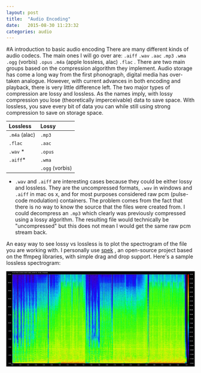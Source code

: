 ```yaml
---
layout: post
title:  "Audio Encoding"
date:   2015-08-30 11:23:32
categories: audio
---
```

#A introduction to basic audio encoding
There are many different kinds of audio codecs. The main ones I will go over are: `.aiff` `.wav` `.aac` `.mp3` `.wma` `.ogg` (vorbis) `.opus` `.m4a` (apple lossless, alac) `.flac` .
There are two main groups based on the compression algorithm they implement. 
Audio storage has come a long way from the first phonograph, digital media has over-taken analogue.
However, with current advances in both encoding and playback, there is very little difference left.
The two major types of compression are lossy and lossless. As the names imply, with lossy compression you lose (theoretically imperceivable) data to save space.
With lossless, you save every bit of data you can while still using strong compression to save on storage space.

| Lossless    | Lossy |
|:-------------   |:------------- |
| `.m4a` (alac)    | `.mp3`  |
| `.flac`    | `.aac`  | 
| `.wav` *   | `.opus` | 
| `.aiff`*	  | `.wma` |
|			  | `.ogg` (vorbis) |

* `.wav` and `.aiff` are interesting cases because they could be either lossy and lossless. 
They are the uncompressed formats, `.wav` in windows and `.aiff` in mac os x, and for most purposes considered raw pcm (pulse-code modulation) containers.
The problem comes from the fact that there is no way to know the source that the files were created from. 
I could decompress an `.mp3` which clearly was previously compressed using a lossy algorithm. 
The resulting file would technically be "uncompressed" but this does not mean I would get the same raw pcm stream back.

An easy way to see lossy vs lossless is to plot the spectrogram of the file you are working with.
I personally use [spek](http://spek.cc/) , an open-source project based on the ffmpeg libraries, with simple drag and drop support.
Here's a sample lossless spectrogram:

![.flac spectrogram](/images/spek1.jpg)

 
